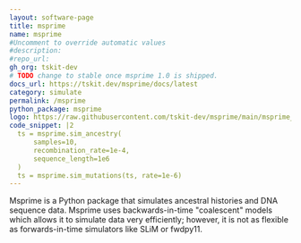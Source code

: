 ```yaml
---
layout: software-page
title: msprime
name: msprime
#Uncomment to override automatic values
#description: 
#repo_url: 
gh_org: tskit-dev
# TODO change to stable once msprime 1.0 is shipped.
docs_url: https://tskit.dev/msprime/docs/latest
category: simulate
permalink: /msprime
python_package: msprime
logo: https://raw.githubusercontent.com/tskit-dev/msprime/main/msprime_logo.svg
code_snippet: |2
  ts = msprime.sim_ancestry(
      samples=10, 
      recombination_rate=1e-4, 
      sequence_length=1e6
  )
  ts = msprime.sim_mutations(ts, rate=1e-6)
---
```


Msprime is a Python package that simulates ancestral histories and 
DNA sequence data. Msprime uses backwards-in-time "coalescent" models
which allows it to simulate data very efficiently; however, it 
is not as flexible as forwards-in-time simulators like SLiM or fwdpy11.
